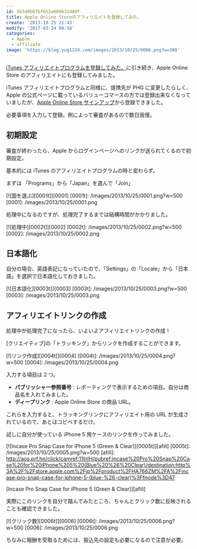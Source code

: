 ```yaml
---
id: 563d9b67bf652a600632d00f
title: Apple Online Storeのアフィリエイトを登録してみた。
create: '2013-10-25 21:43'
modify: '2017-03-24 09:58'
categories:
  - Apple
  - affiliate
image: 'https://blog.yug1224.com/images/2013/10/25/0006.png?w=300'
---
```


[iTunes アフィリエイトプログラムを登録してみた。](http://blog.yug1224.com/2013/08/27/affiliate/)に引き続き、Apple Online Store のアフィリエイトにも登録してみました。

iTunes アフィリエイトプログラムと同様に、提携先が PHG に変更したらしく、Apple の公式ページに載っているバリューコマースの方では登録出来なくなっていましたが、[Apple Online Store サインアップ](https://signup.performancehorizon.com/signup/jp/appleaffiliates)から登録できました。

<!-- more -->

必要事項を入力して登録。例によって審査があるので数日我慢。

## 初期設定

審査が終わったら、Apple からログインページへのリンクが送られてくるので初期設定。

基本的には iTunes のアフィリエイトプログラムの時と変わらず。

まずは 「Programs」から「Japan」を選んで「Join」

[![国を選ぶ][0001t]][0001]
[0001t]: /images/2013/10/25/0001.png?w=500
[0001]: /images/2013/10/25/0001.png

処理中になるのですが、処理完了するまでは結構時間がかかりました。

[![処理中][0002t]][0002]
[0002t]: /images/2013/10/25/0002.png?w=500
[0002]: /images/2013/10/25/0002.png

## 日本語化

自分の場合、英語表記になっていたので、「Settings」の「Locale」から「日本語」を選択で日本語化しておきました。

[![日本語化][0003t]][0003]
[0003t]: /images/2013/10/25/0003.png?w=500
[0003]: /images/2013/10/25/0003.png

## アフィリエイトリンクの作成

処理中が処理完了になったら、いよいよアフィリエイトリンクの作成！

[クリエイティブ]の「トラッキング」からリンクを作成することができます。

[![リンク作成][0004t]][0004]
[0004t]: /images/2013/10/25/0004.png?w=500
[0004]: /images/2013/10/25/0004.png

入力する項目は 2 つ。

- **パブリッシャー参照番号** : レポーティングで表示するための項目。自分は商品名を入れてみました。
- **ディープリンク** : Apple Online Store の商品 URL。

これらを入力すると、トラッキングリンクにアフィリエイト用の URL が生成されているので、あとはコピペするだけ。

試しに自分が使っている iPhone 5 用ケースのリンクを作ってみました。

[![Incase Pro Snap Case for iPhone 5 (Green & Clear)][0005t]][afili]
[0005t]: /images/2013/10/25/0005.png?w=500
[afili]: http://aos.prf.hn/click/camref:11lnIH/pubref:Incase%20Pro%20Snap%20Case%20for%20iPhone%205%20(Blue%20%26%20Clear)/destination:http%3A%2F%2Fstore.apple.com%2Fjp%2Fproduct%2FHA766ZM%2FA%2Fincase-pro-snap-case-for-iphone-5-(blue-%26-clear)%3Ffnode%3D47

[Incase Pro Snap Case for iPhone 5 (Green & Clear)][afili]

実際にこのリンクを自分で踏んでみたところ、ちゃんとクリック数に反映されることも確認できました。

[![クリック数][0006t]][0006]
[0006t]: /images/2013/10/25/0006.png?w=500
[0006]: /images/2013/10/25/0006.png

ちなみに報酬を受取るためには、振込先の設定も必要になるので注意が必要。
